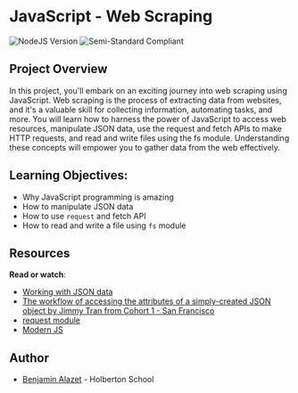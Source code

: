 # JavaScript - Web Scraping

![NodeJS Version](https://img.shields.io/badge/NodeJS-10.14.x-green.svg) ![Semi-Standard Compliant](https://img.shields.io/badge/Semi--Standard-Compliant-orange.svg)

## Project Overview

In this project, you'll embark on an exciting journey into web scraping using JavaScript. Web scraping is the process of extracting data from websites, and it's a valuable skill for collecting information, automating tasks, and more. You will learn how to harness the power of JavaScript to access web resources, manipulate JSON data, use the request and fetch APIs to make HTTP requests, and read and write files using the fs module. Understanding these concepts will empower you to gather data from the web effectively.

## Learning Objectives:

-   Why JavaScript programming is amazing
-   How to manipulate JSON data
-   How to use  `request`  and fetch API
-   How to read and write a file using  `fs`  module

## Resources

**Read or watch**:

-   [Working with JSON data](https://intranet.hbtn.io/rltoken/cyPJuoYvqMiWVB99QjV1xQ "Working with JSON data")
-   [The workflow of accessing the attributes of a simply-created JSON object by Jimmy Tran from Cohort 1 - San Francisco](https://intranet.hbtn.io/rltoken/expcgsbi7f7uNbU70fMGAw "The workflow of accessing the attributes of a simply-created JSON object by Jimmy Tran from Cohort 1 - San Francisco")
-   [request module](https://intranet.hbtn.io/rltoken/YDUvl1fHJ5XgVj5X-dIvIw "request module")
-   [Modern JS](https://intranet.hbtn.io/rltoken/6OCKMSydhE2sW_OLJiL8Bg "Modern JS")

## Author
- [Benjamin Alazet](https://github.com/Yliaze) - Holberton School